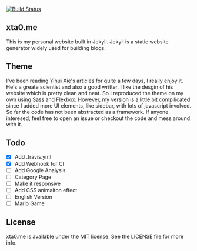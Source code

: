 
[![Build Status](https://travis-ci.org/xta0/xta0.me.svg?branch=master)](https://travis-ci.org/xta0/xta0.me)

## xta0.me

This is my personal website built in Jekyll. Jekyll is a static website generator widely used for building blogs. 

## Theme

I've been reading [Yihui Xie's](https://yihui.name/) articles for quite a few days, I really enjoy it. He's a greate scientist and also a good writter. I like the desgin of his website which is pretty clean and neat. So I reproduced the theme on my own using Sass and Flexbox. However, my version is a little bit compilicated since I added more UI elements, like sidebar, with lots of javascript involved. So far the code has not been abstracted as a framework. If anyone interesed, feel free to open an issue or checkout the code and mess around with it.

## Todo

- [x] Add .travis.yml
- [x] Add Webhook for CI
- [ ] Add Google Analysis
- [ ] Category Page
- [ ] Make it responsive
- [ ] Add CSS animaiton effect
- [ ] English Version
- [ ] Mario Game

## License

xta0.me is available under the MIT license. See the LICENSE file for more info.
